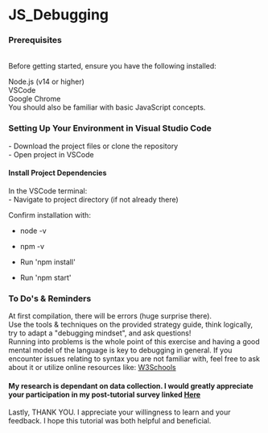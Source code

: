 # JS_Debugging
 
<h3>Prerequisites </h3> <br>
Before getting started, ensure you have the following installed:

Node.js (v14 or higher) <br>
VSCode <br>
Google Chrome <br>
You should also be familiar with basic JavaScript concepts. <br>


<h3> Setting Up Your Environment in Visual Studio Code </h3> 
- Download the project files or clone the repository <br>
- Open project in VSCode <br>

<h4> Install Project Dependencies </h4>
In the VSCode terminal: <br>
- Navigate to project directory (if not already there) <br>

Confirm installation with: <br>
- node -v <br>
- npm -v <br>

- Run 'npm install' <br>
- Run 'npm start'<br>


<h3>To Do's & Reminders</h3>
At first compilation, there will be errors (huge surprise there). <br>
Use the tools & techniques on the provided strategy guide, think logically, try to adapt a "debugging mindset", and ask questions! <br> 
Running into problems is the whole point of this exercise and having a good mental model of the language is key to debugging in general. If you encounter issues relating to syntax you are not familiar with, feel free to ask about it or utilize online resources like: <a href="https://www.w3schools.com/js/default.asp">W3Schools</a> <br> 

<h4>My research is dependant on data collection. I would greatly appreciate your participation in my post-tutorial survey linked <a href="https://forms.gle/s6u9DNC9HMsf8bJ49">Here</a></h4>

Lastly, THANK YOU. I appreciate your willingness to learn and your feedback. I hope this tutorial was both helpful and beneficial. 










